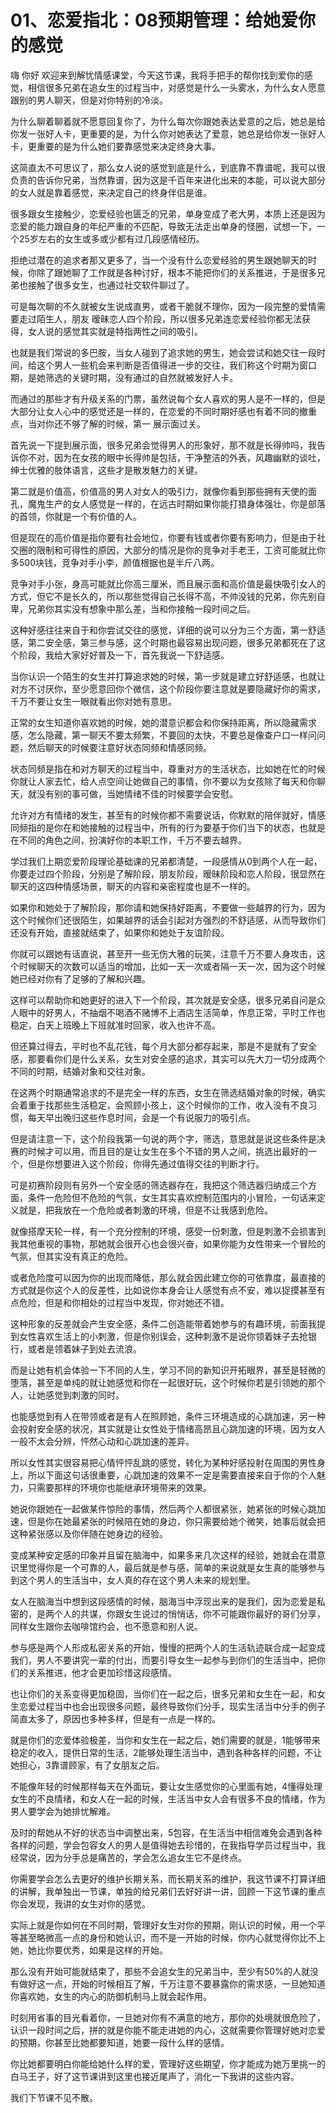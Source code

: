 # 01、恋爱指北：08预期管理：给她爱你的感觉

嗨 你好 欢迎来到解忧情感课堂，今天这节课，我将手把手的帮你找到爱你的感觉，相信很多兄弟在追女生的过程当中，对感觉是什么一头雾水，为什么女人愿意跟别的男人聊天，但是对你特别的冷淡。

为什么聊着聊着就不愿意回复你了，为什么每次你跟她表达爱意的之后，她总是给你发一张好人卡，更重要的是，为什么你对她表达了爱意，她总是给你发一张好人卡，更重要的是为什么她们要靠感觉来决定终身大事。

这简直太不可思议了，那么女人说的感觉到底是什么，到底靠不靠谱呢，我可以很负责的告诉你兄弟，当然靠谱，因为这是千百年来进化出来的本能，可以说大部分的女人就是靠着感觉，来决定自己的终身伴侣是谁。

很多跟女生接触少，恋爱经验也匮乏的兄弟，单身变成了老大男，本质上还是因为恋爱的能力跟自身的年纪严重的不匹配，导致无法走出单身的怪圈，试想一下，一个25岁左右的女生或多或少都有过几段感情经历。

拒绝过潜在的追求者那又更多了，当一个没有什么恋爱经验的男生跟她聊天的时候，你除了跟她聊了工作就是各种讨好，根本不能把你们的关系推进，于是很多兄弟也接触了很多女生，也通过社交软件聊过了。

可是每次聊的不久就被女生说成直男，或者干脆就不理你，因为一段完整的爱情需要走过陌生人，朋友 暧昧恋人四个阶段，所以很多兄弟连恋爱经验你都无法获得，女人说的感觉其实就是特指两性之间的吸引。

也就是我们常说的多巴胺，当女人碰到了追求她的男生，她会尝试和她交往一段时间，给这个男人一些机会来判断是否值得进一步的交往，我们称这个时期为窗口期，是她筛选的关键时期，没有通过的自然就被发好人卡。

而通过的那些才有升级关系的门票，虽然说每个女人喜欢的男人是不一样的，但是大部分让女人心中的感觉还是一样的，在恋爱的不同时期好感也有着不同的撤重点，当对你还不够了解的时候，第一 展示面过关。

首先说一下提到展示面，很多兄弟会觉得男人的形象好，那不就是长得帅吗，我告诉你不对，因为在女孩的眼中长得帅是包括，干净整洁的外表，风趣幽默的谈吐，绅士优雅的肢体语言，这些才是散发魅力的关键。

第二就是价值高，价值高的男人对女人的吸引力，就像你看到那些拥有天使的面孔，魔鬼生产的女人感觉是一样的，在远古时期如果你能打猎身体强壮，你是部落的首领，你就是一个有价值的人。

但是现在的高价值是指你要有社会地位，你要有钱或者你要有影响力，但是由于社交圈的限制和可得性的原因，大部分的情况是你的竞争对手老王，工资可能就比你多500块钱，竞争对手小李，颜值根据也是半斤八两。

竞争对手小张，身高可能就比你高三厘米，而且展示面和高价值是最快吸引女人的方式，但它不是长久的，所以那些觉得自己长得不高，不帅没钱的兄弟，你先别自卑，兄弟你其实没有想象中那么差，当和你接触一段时间之后。

这种好感往往来自于和你尝试交往的感觉，详细的说可以分为三个方面，第一舒适感，第二安全感，第三参与感，这个时期也最容易出现问题，很多兄弟都死在了这个阶段，我给大家好好普及一下，首先我说一下舒适感。

当你认识一个陌生的女生并打算追求她的时候，第一步就是建立好舒适感，也就让对方不讨厌你，至少愿意回你个微信，这个阶段你要注意就是要隐藏好你的需求，千万不要让女生一眼就看出你对她有意思。

正常的女生知道你喜欢她的时候，她的潜意识都会和你保持距离，所以隐藏需求感，怎么隐藏，第一聊天不要太频繁，不要回的太快，不要总是像查户口一样问问题，然后聊天的时候要注意好状态同频和情感同频。

状态同频是指在和对方聊天的过程当中，尊重对方的生活状态，比如她在忙的时候你就让人家去忙，给人点空间让她做自己的事情，你不要以为女孩除了每天和你聊天，就没有别的事可做，当她情绪不佳的时候要学会安慰。

允许对方有情绪的发生，甚至有的时候你都不需要说话，你默默的陪伴就好，情感同频指的是你在和她接触的过程当中，所有的行为要基于你们当下的状态，也就是在不同的角色之间，扮演好你的本职工作，千万不要去越界。

学过我们上期恋爱阶段理论基础课的兄弟都清楚，一段感情从0到两个人在一起，你要走过四个阶段，分别是了解阶段，朋友阶段，暧昧阶段和恋人阶段，很显然在聊天的这四种情感场景，聊天的内容和亲密程度也是不一样的。

如果你和她处于了解阶段，那你请和她保持好距离，不要做一些越界的行为，因为这个时候你们还很陌生，如果越界的话会引起对方强烈的不舒适感，从而导致你们还没有开始，直接就结束了，如果你和她处于友谊阶段。

你就可以跟她有话直说，甚至开一些无伤大雅的玩笑，注意千万不要人身攻击，这个时候聊天的次数可以适当的增加，比如一天一次或者隔一天一次，因为这个时候她已经对你有了足够的了解和兴趣。

这样可以帮助你和她更好的进入下一个阶段，其次就是安全感，很多兄弟自问是众人眼中的好男人，不抽烟不喝酒不赌博不上酒店生活简单，作息正常，平时工作也稳定，白天上班晚上下班就准时回家，收入也许不高。

但还算过得去，平时也不乱花钱，每个月大部分都存起来，那是不是就有了安全感，那要看你们是什么关系，女生对安全感的追求，其实可以先大刀一切分成两个不同的时期，结婚对象和交往对象。

在这两个时期通常追求的不是完全一样的东西，女生在筛选结婚对象的时候，确实会着重于找那些生活稳定，会照顾小孩上，这个时候你的工作，收入没有不良习惯，每天早出晚归这些作息时间，会是一个有说服力的吸引点。

但是请注意一下，这个阶段我第一句说的两个字，筛选，意思就是说这些条件是决赛的时候才可以用，而且目的是让女生在多个不错的男人之间，挑选出最好的一个，但是你想要进入这个阶段，你得先通过值得交往的判断才行。

可是初赛阶段则有另外一个安全感的筛选器存在，我把这个筛选器归纳成三个方面，条件一危险但不危险的气氛，女生其实喜欢控制范围内的小冒险，一句话来定义就是，把我放在一个危险或者刺激的环境，但是不让我感到危险。

就像搭摩天轮一样，有一个充分控制的环境，感受一份刺激，但是刺激不会损害到我其他重视的事物，那她就会很开心也会很兴奋，如果你能为女性带来一个冒险的气氛，但其实没有真正的危险。

或者危险度可以因为你的出现而降低，那么就会因此建立你的可依靠度，最直接的方式就是你这个人的反差性，比如说你本身会让人感觉有点不安，难以捉摸甚至有点危险，但是和你相处的过程当中发现，你对她还不错。

这种形象的反差就会产生安全感，条件二创造能带着她参与的有趣环境，前面我提到女性喜欢生活上的小刺激，但是你别误会，这种刺激不是说你领着妹子去抢银行，或者是领着妹子到处去流浪。

而是让她有机会体验一下不同的人生，学习不同的新知识开拓眼界，甚至是轻微的堕落，甚至是单纯的就让她感觉和你在一起很好玩，这个时候你若是引领她的那个人，让她感觉到刺激的同时。

也能感觉到有人在带领或者是有人在照顾她，条件三环境造成的心跳加速，另一种会投射安全感的状况，其实就是让女性处于情绪高昂且心跳加速的环境，因为女人一般不太会分辨，怦然心动和心跳加速的差异。

所以女性其实很容易把心情怦怦乱跳的感觉，转化为某种好感投射在周围的男性身上，所以下面这句话很重要，心跳加速的效果不一定是需要直接来自于你的个人魅力，只需要那样的环境你也能继承环境带来的效果。

她说你跟她在一起做某件惊险的事情，然后两个人都很紧张，她紧张的时候心跳加速，但是你在她最紧张的时候陪在她的身边，你只需要给她个微笑，她事后就会把这种紧张感以及你伴随在她身边的经验。

变成某种安定感的印象并且留在脑海中，如果多来几次这样的经验，她就会在潜意识里觉得你是一个可靠的人，最后就是参与感，简单的来说就是女生真的能够参与到这个男人的生活当中，女人真的存在这个男人未来的规划里。

女人在脑海当中想到这段感情的时候，脑海当中浮现出来的是我们，因为恋爱是私密的，是两个人的共谋，你跟女生说过的悄悄话，你不可能跟你最好的哥们分享，同样女生跟你去咖啡馆约会，也不愿意和别人说。

参与感是两个人形成私密关系的开始，慢慢的把两个人的生活轨迹联合成一起变成我们，男人不要讲究一辈的付出，而要引导女生一起参与到你们的生活当中，把你们的关系推进，他才会更加珍惜这段感情。

也让你们的关系变得更加稳固，当你们在一起之后，很多兄弟和女生在一起，和女生恋爱过程当中也会出现很多问题，最终导致你们分手，现实生活当中分手的例子简直太多了，原因也多种多样，但是有一点是一样的。

就是你们的恋爱体验极差，当你和女生在一起之后，她们需要的就是，1能够带来稳定的收入，提供日常的生活，2能够处理生活当中，遇到各种各样的问题，不让她担心，3靠谱顾家，有了女朋友之后。

不能像年轻的时候那样每天在外面玩，要让女生感觉你的心里面有她，4懂得处理女生的不良情绪，和女人在一起的时候，生活当中女人会有很多不良的情绪，作为男人要学会为她排忧解难。

及时的帮她从不好的状态当中调整出来，5包容，在生活当中相信难免会遇到各种各样的问题，学会包容女人的男人是值得她去珍惜的，在我指导学员过程当中，我经常说，因为分手总是痛苦的，学会怎么追女生它不是终点。

你需要学会怎么去更好的维护长期关系，而长期关系的维护，我这节课不打算详细的讲解，我单独出一节课，单独的给兄弟们去好好讲一讲，回顾一下这节课的重点你会发现，我讲的女生对你的感觉。

实际上就是你如何在不同时期，管理好女生对你的预期，刚认识的时候，用一个平等甚至略微高一点的身份和她认识，而不是一开始的时候，你内心就觉得你比不上她，她比你要优秀，如果是这样的开始。

那么没有开始可能就结束了，那些不会追女生的兄弟当中，至少有50%的人就没有做好这一点，开始的时候相互了解，千万注意不要暴露你的需求感，一旦她知道你喜欢她，女生的内心的防御机制马上就会起作用。

时刻用省事的目光看着你，一旦她对你有不满意的地方，那你的处境就很危险了，认识一段时间之后，拼的就是你能不能走进她的内心，这就需要你管理好她对恋爱的预期，你甚至比她都要知道，她要一段什么样的感情。

你比她都要明白你能给她什么样的爱，管理好这些期望，你才能成为她万里挑一的白马王子，好了这节课讲到这里也接近尾声了，消化一下我讲的这些内容。

我们下节课不见不散。